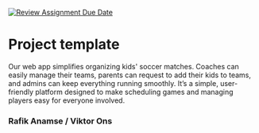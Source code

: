 [![Review Assignment Due Date](https://classroom.github.com/assets/deadline-readme-button-22041afd0340ce965d47ae6ef1cefeee28c7c493a6346c4f15d667ab976d596c.svg)](https://classroom.github.com/a/twPj_hbU)
# Project template

Our web app simplifies organizing kids' soccer matches. Coaches can easily manage their teams, parents can request to add their kids to teams, and admins can keep everything running smoothly. It’s a simple, user-friendly platform designed to make scheduling games and managing players easy for everyone involved.

### Rafik Anamse / Viktor Ons
